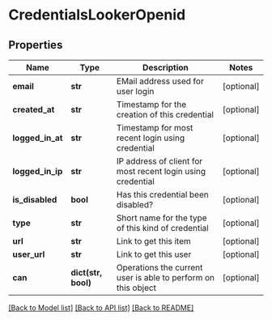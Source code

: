 # CredentialsLookerOpenid

## Properties
Name | Type | Description | Notes
------------ | ------------- | ------------- | -------------
**email** | **str** | EMail address used for user login | [optional] 
**created_at** | **str** | Timestamp for the creation of this credential | [optional] 
**logged_in_at** | **str** | Timestamp for most recent login using credential | [optional] 
**logged_in_ip** | **str** | IP address of client for most recent login using credential | [optional] 
**is_disabled** | **bool** | Has this credential been disabled? | [optional] 
**type** | **str** | Short name for the type of this kind of credential | [optional] 
**url** | **str** | Link to get this item | [optional] 
**user_url** | **str** | Link to get this user | [optional] 
**can** | **dict(str, bool)** | Operations the current user is able to perform on this object | [optional] 

[[Back to Model list]](../README.md#documentation-for-models) [[Back to API list]](../README.md#documentation-for-api-endpoints) [[Back to README]](../README.md)


